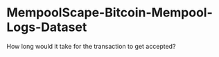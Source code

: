 # MempoolScape-Bitcoin-Mempool-Logs-Dataset
How long would it take for the transaction to get accepted?
